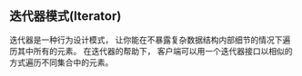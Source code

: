 ## 迭代器模式(Iterator)

迭代器是一种行为设计模式， 让你能在不暴露复杂数据结构内部细节的情况下遍历其中所有的元素。
在迭代器的帮助下， 客户端可以用一个迭代器接口以相似的方式遍历不同集合中的元素。

```go

```